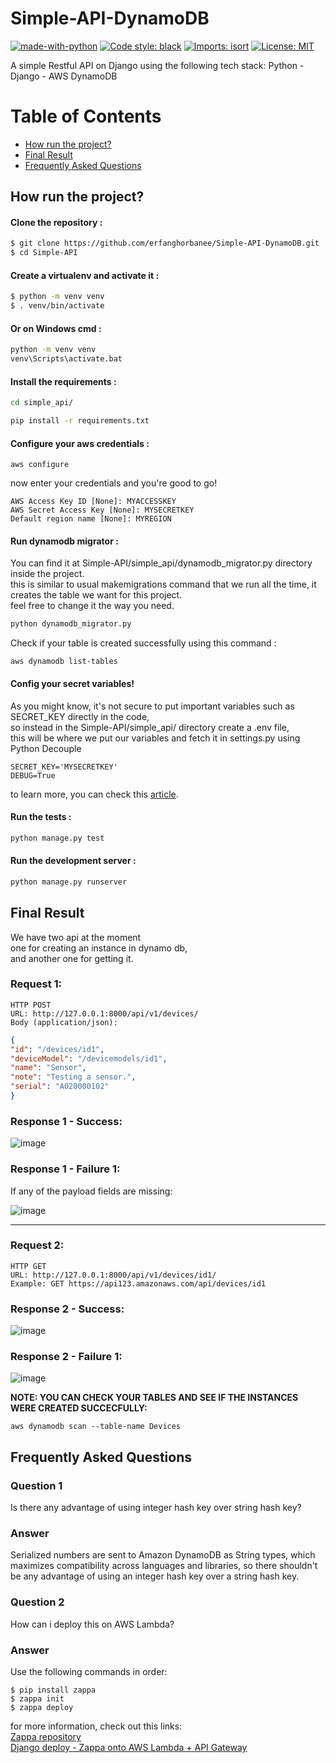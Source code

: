 # Simple-API-DynamoDB

[![made-with-python](https://img.shields.io/badge/Made%20with-Python-1f425f.svg)](https://www.python.org/)
[![Code style: black](https://img.shields.io/badge/code%20style-black-000000.svg)](https://github.com/psf/black)
[![Imports: isort](https://img.shields.io/badge/%20imports-isort-%231674b1?style=flat&labelColor=ef8336)](https://pycqa.github.io/isort/)
[![License: MIT](https://img.shields.io/badge/License-MIT-blue.svg)](https://opensource.org/licenses/MIT)

 A simple Restful API on Django using the following tech stack: Python - Django - AWS DynamoDB

# Table of Contents
* [How run the project?](#how-run-the-project)
* [Final Result](#final-result)
* [Frequently Asked Questions](#frequently-asked-questions)

## How run the project?


#### Clone the repository :
```bash
$ git clone https://github.com/erfanghorbanee/Simple-API-DynamoDB.git
$ cd Simple-API
```

#### Create a virtualenv and activate it :
 ```bash
$ python -m venv venv
$ . venv/bin/activate
```

#### Or on Windows cmd : 
 ```bash
python -m venv venv
venv\Scripts\activate.bat
```

#### Install the requirements :
```bash
cd simple_api/

pip install -r requirements.txt
```

#### Configure your aws credentials :
```
aws configure
```

now enter your credentials and you're good to go!
```
AWS Access Key ID [None]: MYACCESSKEY
AWS Secret Access Key [None]: MYSECRETKEY
Default region name [None]: MYREGION
```

####  Run dynamodb migrator :
You can find it at Simple-API/simple_api/dynamodb_migrator.py directory inside the project.\
this is similar to usual makemigrations command that we run all the time, it creates the table we want for this project.\
feel free to change it the way you need.

```bash
python dynamodb_migrator.py
```

Check if your table is created successfully using this command :
```
aws dynamodb list-tables
```

#### Config your secret variables!
As you might know, it's not secure to put important variables such as SECRET_KEY directly in the code,\
so instead in the Simple-API/simple_api/ directory create a .env file,\
this will be where we put our variables and fetch it in settings.py using  Python Decouple

```
SECRET_KEY='MYSECRETKEY'
DEBUG=True
```

to learn more, you can check this [article](https://dontrepeatyourself.org/post/how-to-use-python-decouple-with-django/).

#### Run the tests :
```bash
python manage.py test
```

#### Run the development server :
```bash
python manage.py runserver
```

## Final Result
We have two api at the moment \
one for creating an instance in dynamo db, \
and another one for getting it.

### Request 1:
```
HTTP POST
URL: http://127.0.0.1:8000/api/v1/devices/
Body (application/json):
```
```json
{
"id": "/devices/id1",
"deviceModel": "/devicemodels/id1",
"name": "Sensor",
"note": "Testing a sensor.",
"serial": "A020000102"
}
```
### Response 1 - Success:
![image](https://user-images.githubusercontent.com/49264993/169469128-8192329f-2073-4b3b-86a5-41bd0f1abc4d.png)

### Response 1 - Failure 1:
If any of the payload fields are missing:

![image](https://user-images.githubusercontent.com/49264993/169469325-c63fca76-3692-4e50-a459-c38cf1fd24e9.png)

<hr>

### Request 2:
```
HTTP GET
URL: http://127.0.0.1:8000/api/v1/devices/id1/
Example: GET https://api123.amazonaws.com/api/devices/id1
```

### Response 2 - Success:
![image](https://user-images.githubusercontent.com/49264993/169470647-37b223cc-5cbf-40b9-a0ce-6465413f2f7e.png)

### Response 2 - Failure 1:
![image](https://user-images.githubusercontent.com/49264993/169471253-7629e908-a21d-4a01-8550-6507911b4642.png)


**NOTE: YOU CAN CHECK YOUR TABLES AND SEE IF THE INSTANCES WERE CREATED SUCCECFULLY:**
```
aws dynamodb scan --table-name Devices
```


## Frequently Asked Questions
### Question 1
Is there any advantage of using integer hash key over string hash key?
### Answer
Serialized numbers are sent to Amazon DynamoDB as String types, which maximizes compatibility across languages and libraries, 
so there shouldn't be any advantage of using an integer hash key over a string hash key.

### Question 2
How can i deploy this on AWS Lambda?
### Answer
Use the following commands in order:
```
$ pip install zappa
$ zappa init
$ zappa deploy
```

for more information, check out this links: \
[Zappa repository](https://github.com/zappa/Zappa) \
[Django deploy - Zappa onto AWS Lambda + API Gateway](https://www.youtube.com/watch?v=WaiL4sbaj_o)





